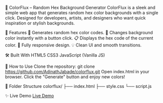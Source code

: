 🌈 ColorFlux – Random Hex Background Generator
ColorFlux is a sleek and simple web app that generates random hex color backgrounds with a single click. Designed for developers, artists, and designers who want quick inspiration or stylish backgrounds.

🚀 Features
    🎨 Generates random hex color codes.
    🔄 Changes background color instantly with a button click.
    📋 Displays the hex code of the current color.
    📱 Fully responsive design.
    💡 Clean UI and smooth transitions.

🛠️ Built With
    HTML5
    CSS3
    JavaScript (Vanilla JS)

🔧 How to Use
    Clone the repository:
    git clone https://github.com/AdinathJabade/colorflux.git
    Open index.html in your browser.
    Click the "Generate" button and enjoy new colors!

📁 Folder Structure
colorflux/
├── index.html
├── style.css
└── script.js

✨ Live Demo
[Live Demo](https://colorflex.netlify.app/)